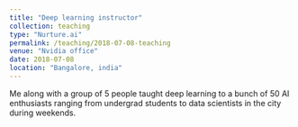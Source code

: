 ```yaml
---
title: "Deep learning instructor"
collection: teaching
type: "Nurture.ai"
permalink: /teaching/2018-07-08-teaching
venue: "Nvidia office"
date: 2018-07-08
location: "Bangalore, india"
---
```


Me along with a group of 5 people taught deep learning to a bunch of 50 AI enthusiasts ranging from undergrad students to data scientists in the city during weekends. 
